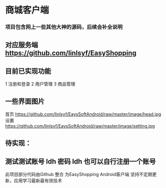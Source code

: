 # 商城客户端


### 项目包含网上一些其他大神的源码，后续会补全说明
## 对应服务端 https://github.com/linlsyf/EasyShopping


 ## 目前已实现功能

1 注册和登录
2 用户管理
3 商品管理
## 一些界面图片
首页
https://github.com/linlsyf/EaysSoftAndroid/raw/master/image/head.jpg
设置
https://github.com/linlsyf/EaysSoftAndroid/raw/master/image/setting.jpg


 ## 待实现：
 ## 测试测试账号  ldh  密码 ldh 也可以自行注册一个账号
此项目部分代码由Github 整合
为EasyShopping Android客户端
坚持不定期更新，应用学习最新最有效技术
